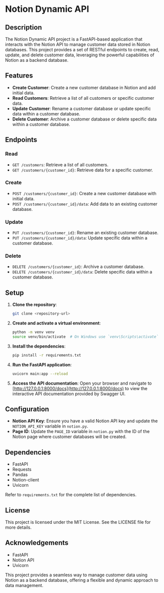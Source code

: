 # Notion Dynamic API

## Description
The Notion Dynamic API project is a FastAPI-based application that interacts with the Notion API to manage customer data stored in Notion databases. This project provides a set of RESTful endpoints to create, read, update, and delete customer data, leveraging the powerful capabilities of Notion as a backend database.

## Features
- **Create Customer**: Create a new customer database in Notion and add initial data.
- **Read Customers**: Retrieve a list of all customers or specific customer data.
- **Update Customer**: Rename a customer database or update specific data within a customer database.
- **Delete Customer**: Archive a customer database or delete specific data within a customer database.

## Endpoints

### Read
- `GET /customers`: Retrieve a list of all customers.
- `GET /customers/{customer_id}`: Retrieve data for a specific customer.

### Create
- `POST /customers/{customer_id}`: Create a new customer database with initial data.
- `POST /customers/{customer_id}/data`: Add data to an existing customer database.

### Update
- `PUT /customers/{customer_id}`: Rename an existing customer database.
- `PUT /customers/{customer_id}/data`: Update specific data within a customer database.

### Delete
- `DELETE /customers/{customer_id}`: Archive a customer database.
- `DELETE /customers/{customer_id}/data`: Delete specific data within a customer database.

## Setup

1. **Clone the repository**:
    ```bash
    git clone <repository-url>
    ```

2. **Create and activate a virtual environment**:
    ```bash
    python -m venv venv
    source venv/bin/activate  # On Windows use `venv\Scripts\activate`
    ```

3. **Install the dependencies**:
    ```bash
    pip install -r requirements.txt
    ```

4. **Run the FastAPI application**:
    ```bash
    uvicorn main:app --reload
    ```

5. **Access the API documentation**: Open your browser and navigate to [http://127.0.0.1:8000/docs](http://127.0.0.1:8000/docs) to view the interactive API documentation provided by Swagger UI.

## Configuration
- **Notion API Key**: Ensure you have a valid Notion API key and update the `NOTION_API_KEY` variable in `notion.py`.
- **Page ID**: Update the `PAGE_ID` variable in `notion.py` with the ID of the Notion page where customer databases will be created.

## Dependencies
- FastAPI
- Requests
- Pandas
- Notion-client
- Uvicorn

Refer to `requirements.txt` for the complete list of dependencies.

## License
This project is licensed under the MIT License. See the LICENSE file for more details.

## Acknowledgements
- FastAPI
- Notion API
- Uvicorn

This project provides a seamless way to manage customer data using Notion as a backend database, offering a flexible and dynamic approach to data management.

